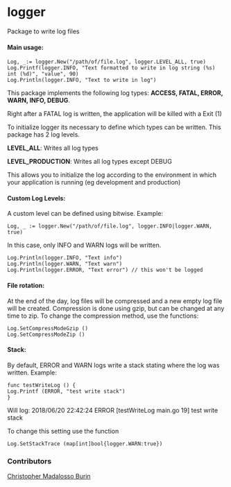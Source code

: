 # logger
Package to write log files

#### Main usage:
```golang
Log, _:= logger.New("/path/of/file.log", logger.LEVEL_ALL, true)
Log.Printf(logger.INFO, "Text formatted to write in log string (%s) int (%d)", "value", 90)
Log.Println(logger.INFO, "Text to write in log")
```
This package implements the following log types: **ACCESS, FATAL, ERROR, WARN, INFO, DEBUG**.

Right after a FATAL log is written, the application will be killed with a Exit (1)

To initialize logger its necessary to define which types can be written. This package has 2 log levels.

**LEVEL_ALL**: Writes all log types

**LEVEL_PRODUCTION**: Writes all log types except DEBUG

This allows you to initialize the log according to the environment in which your application is running (eg development and production)

#### Custom Log Levels:

A custom level can be defined using bitwise. Example:
```
Log, _ := logger.New("/path/of/file.log", logger.INFO|logger.WARN, true)
```
In this case, only INFO and WARN logs will be written.
```
Log.Println(logger.INFO, "Text info")
Log.Println(logger.WARN, "Text warn")
Log.Println(logger.ERROR, "Text error") // this won't be logged
```
#### File rotation:

At the end of the day, log files will be compressed and a new empty log file will be created.
Compression is done using gzip, but can be changed at any time to zip.
To change the compression method, use the functions:
```
Log.SetCompressModeGzip ()
Log.SetCompressModeZip ()
```
#### Stack:

By default, ERROR and WARN logs write a stack stating where the log was written. Example:
```
func testWriteLog () {
Log.Printf (ERROR, "test write stack")
}
```
Will log:
2018/06/20 22:42:24 ERROR [testWriteLog main.go 19] test write stack

To change this setting use the function
```
Log.SetStackTrace (map[int]bool{logger.WARN:true})
```

### Contributors
[Christopher Madalosso Burin](https://github.com/chriscmb)